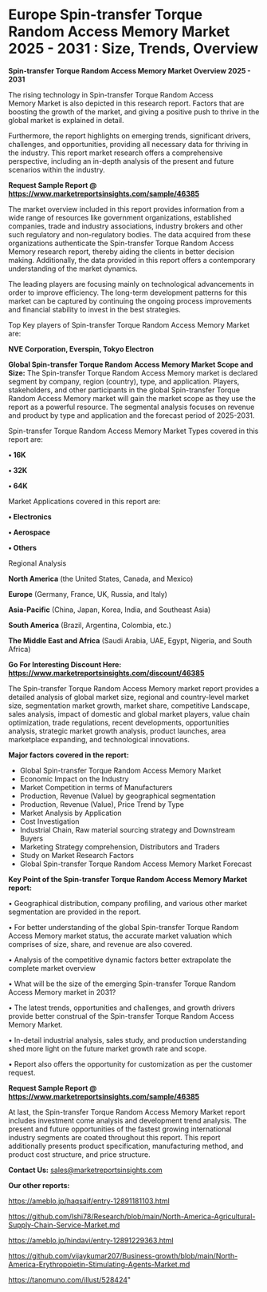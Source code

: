 # Europe Spin-transfer Torque Random Access Memory Market 2025 - 2031 : Size, Trends, Overview

<Strong> Spin-transfer Torque Random Access Memory Market Overview 2025 - 2031</strong>

The rising technology in Spin-transfer Torque Random Access Memory Market is also depicted in this research report. Factors that are boosting the growth of the market, and giving a positive push to thrive in the global market is explained in detail.

Furthermore, the report highlights on emerging trends, significant drivers, challenges, and opportunities, providing all necessary data for thriving in the industry. This report market research offers a comprehensive perspective, including an in-depth analysis of the present and future scenarios within the industry.

<strong>Request Sample Report @ <a href=https://www.marketreportsinsights.com/sample/46385>https://www.marketreportsinsights.com/sample/46385</a></strong>

The market overview included in this report provides information from a wide range of resources like government organizations, established companies, trade and industry associations, industry brokers and other such regulatory and non-regulatory bodies. The data acquired from these organizations authenticate the Spin-transfer Torque Random Access Memory research report, thereby aiding the clients in better decision making. Additionally, the data provided in this report offers a contemporary understanding of the market dynamics.

The leading players are focusing mainly on technological advancements in order to improve efficiency. The long-term development patterns for this market can be captured by continuing the ongoing process improvements and financial stability to invest in the best strategies.

Top Key players of Spin-transfer Torque Random Access Memory Market are:

<strong>NVE Corporation, Everspin, Tokyo Electron</strong>

<strong><b>Global Spin-transfer Torque Random Access Memory Market Scope and Size:</b></strong>
The Spin-transfer Torque Random Access Memory market is declared segment by company, region (country), type, and application. Players, stakeholders, and other participants in the global Spin-transfer Torque Random Access Memory market will gain the market scope as they use the report as a powerful resource. The segmental analysis focuses on revenue and product by type and application and the forecast period of 2025-2031.

Spin-transfer Torque Random Access Memory Market Types covered in this report are:

<strong>•  16K

•  32K

•  64K</strong>

Market Applications covered in this report are:

<strong>•  Electronics

•  Aerospace

•  Others</strong> 

Regional Analysis

<strong>North America</strong> (the United States, Canada, and Mexico)

<strong>Europe</strong> (Germany, France, UK, Russia, and Italy)

<strong>Asia-Pacific</strong> (China, Japan, Korea, India, and Southeast Asia)

<strong>South America</strong> (Brazil, Argentina, Colombia, etc.)

<strong>The Middle East and Africa</strong> (Saudi Arabia, UAE, Egypt, Nigeria, and South Africa)

<strong>Go For Interesting Discount Here: <a href=https://www.marketreportsinsights.com/discount/46385>https://www.marketreportsinsights.com/discount/46385</a></strong>

The Spin-transfer Torque Random Access Memory market report provides a detailed analysis of global market size, regional and country-level market size, segmentation market growth, market share, competitive Landscape, sales analysis, impact of domestic and global market players, value chain optimization, trade regulations, recent developments, opportunities analysis, strategic market growth analysis, product launches, area marketplace expanding, and technological innovations.

<strong><b>Major factors covered in the report:</b></strong>
<ul>
  <li>Global Spin-transfer Torque Random Access Memory Market </li>
  <li>Economic Impact on the Industry</li>
  <li>Market Competition in terms of Manufacturers</li>
  <li>Production, Revenue (Value) by geographical segmentation</li>
  <li>Production, Revenue (Value), Price Trend by Type</li>
  <li>Market Analysis by Application</li>
  <li>Cost Investigation</li>
  <li>Industrial Chain, Raw material sourcing strategy and Downstream Buyers</li>
  <li>Marketing Strategy comprehension, Distributors and Traders</li>
  <li>Study on Market Research Factors</li>
  <li>Global Spin-transfer Torque Random Access Memory Market Forecast</li>
</ul>

<strong><b>Key Point of the Spin-transfer Torque Random Access Memory Market report:</b></strong>

• Geographical distribution, company profiling, and various other market segmentation are provided in the report.

• For better understanding of the global Spin-transfer Torque Random Access Memory market status, the accurate market valuation which comprises of size, share, and revenue are also covered.

• Analysis of the competitive dynamic factors better extrapolate the complete market overview

• What will be the size of the emerging Spin-transfer Torque Random Access Memory market in 2031?

• The latest trends, opportunities and challenges, and growth drivers provide better construal of the Spin-transfer Torque Random Access Memory Market.

• In-detail industrial analysis, sales study, and production understanding shed more light on the future market growth rate and scope.

• Report also offers the opportunity for customization as per the customer request.

<strong>Request Sample Report @ <a href=https://www.marketreportsinsights.com/sample/46385>https://www.marketreportsinsights.com/sample/46385</a></strong>

At last, the Spin-transfer Torque Random Access Memory Market report includes investment come analysis and development trend analysis. The present and future opportunities of the fastest growing international industry segments are coated throughout this report. This report additionally presents product specification, manufacturing method, and product cost structure, and price structure.

<strong>Contact Us:</strong>
sales@marketreportsinsights.com

<strong>Our other reports:</strong>

<a href=https://ameblo.jp/haqsaif/entry-12891181103.html>https://ameblo.jp/haqsaif/entry-12891181103.html</a>

<a href=https://github.com/Ishi78/Research/blob/main/North-America-Agricultural-Supply-Chain-Service-Market.md>https://github.com/Ishi78/Research/blob/main/North-America-Agricultural-Supply-Chain-Service-Market.md</a>

<a href=https://ameblo.jp/hindavi/entry-12891229363.html>https://ameblo.jp/hindavi/entry-12891229363.html</a>

<a href=https://github.com/vijaykumar207/Business-growth/blob/main/North-America-Erythropoietin-Stimulating-Agents-Market.md>https://github.com/vijaykumar207/Business-growth/blob/main/North-America-Erythropoietin-Stimulating-Agents-Market.md</a>

<a href=https://tanomuno.com/illust/528424>https://tanomuno.com/illust/528424</a>"
